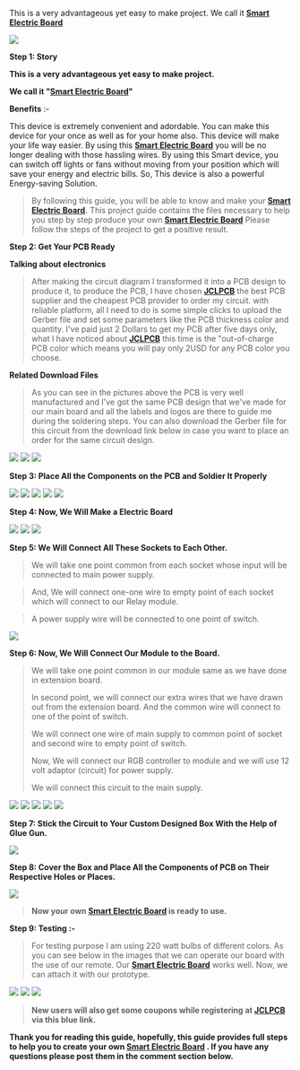 

 This is a very advantageous yet easy to make project. We call it **[Smart Electric Board](https://youtu.be/UMglz8Q4pKw)[](https://youtu.be/UMglz8Q4pKw)**


![](vertopal_536738a0cd2649dcaa141de91aea1d0a/media/image3.png)

 **Step 1: Story**

 **This is a very advantageous yet easy to make project.**

**We call it  "[Smart Electric Board](https://youtu.be/UMglz8Q4pKw)[](https://youtu.be/UMglz8Q4pKw)"**



**Benefits** :-

This device is extremely convenient and adordable. You can make this device for your once as well as for your home also. This device will make your life way easier. By using this **[Smart Electric Board](https://youtu.be/UMglz8Q4pKw)[](https://youtu.be/UMglz8Q4pKw)** you will be no longer dealing with those hassling wires. By using this Smart device, you can switch off lights or fans without moving from your position which will save your energy and electric bills. So, This device is also a powerful Energy-saving Solution.

> By following this guide, you will be able to know and make your **[Smart Electric Board](https://youtu.be/UMglz8Q4pKw)[](https://youtu.be/UMglz8Q4pKw).**
> This project guide contains the files necessary to help you step by step produce your own **[Smart Electric Board](https://youtu.be/UMglz8Q4pKw)[](https://youtu.be/UMglz8Q4pKw)** Please follow the steps of the project to get a positive result.
>
 **Step 2: Get Your PCB Ready**

**Talking about electronics**



> After making the circuit diagram I transformed it into a PCB design to produce it, to produce the PCB, I have chosen **[JCLPCB](https://jlcpcb.com/IYB)[](https://jlcpcb.com/IYB)** the best PCB supplier and the cheapest PCB provider to order my circuit. with reliable platform, all I need to do is some simple clicks to upload
> the Gerber file and set some parameters like the PCB thickness color
> and quantity. I've paid just 2 Dollars to get my PCB after five days
> only, what I have noticed about **[JCLPCB](https://jlcpcb.com/IYB)[](https://jlcpcb.com/IYB)** this time is the \"out-of-charge PCB
> color which means you will pay only 2USD for any PCB color you choose.

**Related Download Files**
>As you can see in the pictures above the PCB is very well manufactured
and I've got the same PCB design that we've made for our main board and
all the labels and logos are there to guide me during the soldering
steps. You can also download the Gerber file for this circuit from the
download link below in case you want to place an order for the same
circuit design.

![](vertopal_536738a0cd2649dcaa141de91aea1d0a/media/image7.png)
![](vertopal_536738a0cd2649dcaa141de91aea1d0a/media/image8.png)
![](vertopal_536738a0cd2649dcaa141de91aea1d0a/media/image9.png)

**Step 3: Place All the Components on the PCB and Soldier It Properly**

![](vertopal_536738a0cd2649dcaa141de91aea1d0a/media/image10.png)
![](vertopal_536738a0cd2649dcaa141de91aea1d0a/media/image11.png)
![](vertopal_536738a0cd2649dcaa141de91aea1d0a/media/image12.png)
![](vertopal_536738a0cd2649dcaa141de91aea1d0a/media/image13.png)
![](vertopal_536738a0cd2649dcaa141de91aea1d0a/media/image14.png)

**Step 4: Now, We Will Make a Electric Board**

![](vertopal_536738a0cd2649dcaa141de91aea1d0a/media/image15.png)
![](vertopal_536738a0cd2649dcaa141de91aea1d0a/media/image16.png)
![](vertopal_536738a0cd2649dcaa141de91aea1d0a/media/image17.png)

**Step 5: We Will Connect All These Sockets to Each Other.**



>We will take one point common from each socket whose input will be connected to main power supply.

>And, We will connect one-one wire to empty point of each socket which will connect to our Relay module.

>A power supply wire will be connected to one point of switch.

![](vertopal_536738a0cd2649dcaa141de91aea1d0a/media/image19.png)

**Step 6: Now, We Will Connect Our Module to the Board.**


> We will take one point common in our module same as we have done in
> extension board.
>
> In second point, we will connect our extra wires that we have drawn
> out from the extension board. And the common wire will connect to one
> of the point of switch.
>
> We will connect one wire of main supply to common point of socket and
> second wire to empty point of switch.
>
> Now, We will connect our RGB controller to module and we will use 12
> volt adaptor (circuit) for power supply.
>
> We will connect this circuit to the main supply.



![](vertopal_536738a0cd2649dcaa141de91aea1d0a/media/image23.png)
![](vertopal_536738a0cd2649dcaa141de91aea1d0a/media/image24.png)
![](vertopal_536738a0cd2649dcaa141de91aea1d0a/media/image25.png)
![](vertopal_536738a0cd2649dcaa141de91aea1d0a/media/image26.png)
![](vertopal_536738a0cd2649dcaa141de91aea1d0a/media/image27.png)

**Step 7: Stick the Circuit to Your Custom Designed Box With the Help of
Glue Gun.**

![](vertopal_536738a0cd2649dcaa141de91aea1d0a/media/image28.png)





**Step 8: Cover the Box and Place All the Components of PCB on Their Respective Holes or Places.**

![](vertopal_536738a0cd2649dcaa141de91aea1d0a/media/image29.png)
> **Now your own [Smart Electric Board](https://youtu.be/UMglz8Q4pKw)[](https://youtu.be/UMglz8Q4pKw) is ready to use.**

**Step 9: Testing :-**

> For testing purpose I am using 220 watt bulbs of different colors. As
> you can see below in the images that we can operate our board with the
> use of our remote. Our **[Smart Electric Board](https://youtu.be/UMglz8Q4pKw)[](https://youtu.be/UMglz8Q4pKw)** works well. Now, we can attach it with our
> prototype.

![](vertopal_536738a0cd2649dcaa141de91aea1d0a/media/image31.png)
![](vertopal_536738a0cd2649dcaa141de91aea1d0a/media/image32.png)
![](vertopal_536738a0cd2649dcaa141de91aea1d0a/media/image33.png)

> **New users will also get some coupons while registering at [JCLPCB](https://jlcpcb.com/IYB)[](https://jlcpcb.com/IYB) via this blue link.**

**Thank you for reading this guide, hopefully, this guide provides full steps to help you to create your own **[Smart Electric Board](https://youtu.be/UMglz8Q4pKw)[](https://youtu.be/UMglz8Q4pKw)** . If you have any questions please post them in the comment section below.**
